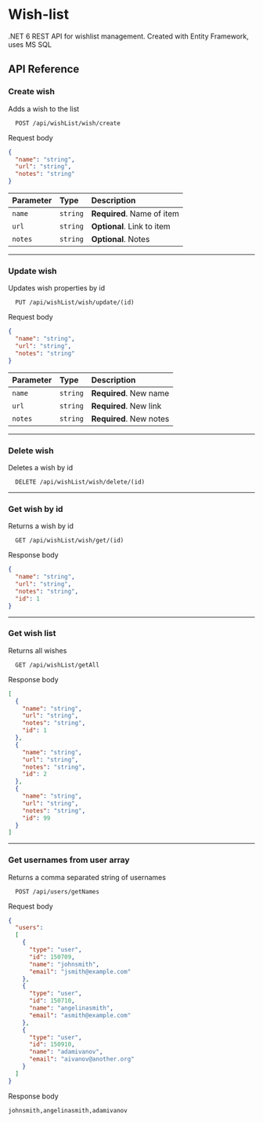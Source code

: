 # Wish-list

.NET 6 REST API for wishlist management.
Created with Entity Framework, uses MS SQL

## API Reference

### Create wish
Adds a wish to the list

```
  POST /api/wishList/wish/create
```

Request body

```json
{
  "name": "string",
  "url": "string",
  "notes": "string"
}
```

| Parameter  | Type       | Description                |
|:-----------|:-----------|:---------------------------|
| `name`     | `string`   | **Required**. Name of item |
| `url`      | `string`   | **Optional**. Link to item |
| `notes`    | `string`   | **Optional**. Notes        |

---

### Update wish
Updates wish properties by id

```
  PUT /api/wishList/wish/update/(id)
```

Request body

```json
{
  "name": "string",
  "url": "string",
  "notes": "string"
}
```

| Parameter  | Type       | Description             |
|:-----------|:-----------|:------------------------|
| `name`     | `string`   | **Required**. New name  |
| `url`      | `string`   | **Required**. New link  |
| `notes`    | `string`   | **Required**. New notes |

---

### Delete wish
Deletes a wish by id

```
  DELETE /api/wishList/wish/delete/(id)
```

---

### Get wish by id
Returns a wish by id

```
  GET /api/wishList/wish/get/(id)
```

Response body

```json
{
  "name": "string",
  "url": "string",
  "notes": "string",
  "id": 1
}
```

---

### Get wish list
Returns all wishes

```
  GET /api/wishList/getAll
```

Response body

```json
[
  {
    "name": "string",
    "url": "string",
    "notes": "string",
    "id": 1
  },
  {
    "name": "string",
    "url": "string",
    "notes": "string",
    "id": 2
  },
  {
    "name": "string",
    "url": "string",
    "notes": "string",
    "id": 99
  }
]
```

---

### Get usernames from user array
Returns a comma separated string of usernames

```
  POST /api/users/getNames
```

Request body
```json
{
  "users": 
  [
    {
      "type": "user",
      "id": 150709,
      "name": "johnsmith",
      "email": "jsmith@example.com"
    },
    {
      "type": "user",
      "id": 150710,
      "name": "angelinasmith",
      "email": "asmith@example.com"
    },
    {
      "type": "user",
      "id": 150910,
      "name": "adamivanov",
      "email": "aivanov@another.org"
    }
  ]
}
```

Response body

```
johnsmith,angelinasmith,adamivanov
```
